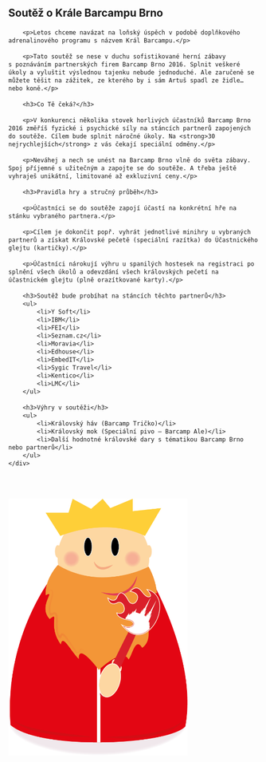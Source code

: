 <div class="row">
    <div class="col-md-6">
        <h2>Soutěž o Krále Barcampu Brno</h2>

        <p>Letos chceme navázat na loňský úspěch v podobě doplňkového adrenalinového programu s názvem Král Barcampu.</p>

        <p>Tato soutěž se nese v duchu sofistikované herní zábavy s poznáváním partnerských firem Barcamp Brno 2016. Splnit veškeré úkoly a vyluštit výslednou tajenku nebude jednoduché. Ale zaručeně se můžete těšit na zážitek, ze kterého by i sám Artuš spadl ze židle… nebo koně.</p>

        <h3>Co Tě čeká?</h3>

        <p>V konkurenci několika stovek horlivých účastníků Barcamp Brno 2016 změříš fyzické i psychické síly na stáncích partnerů zapojených do soutěže. Cílem bude splnit náročné úkoly. Na <strong>30 nejrychlejších</strong> z vás čekají speciální odměny.</p>

        <p>Neváhej a nech se unést na Barcamp Brno vlně do světa zábavy. Spoj příjemné s užitečným a zapojte se do soutěže. A třeba ještě vyhraješ unikátní, limitované až exkluzivní ceny.</p>

        <h3>Pravidla hry a stručný průběh</h3>

        <p>Účastníci se do soutěže zapojí účastí na konkrétní hře na stánku vybraného partnera.</p>

        <p>Cílem je dokončit popř. vyhrát jednotlivé minihry u vybraných partnerů a získat Královské pečetě (speciální razítka) do Účastnického glejtu (kartičky).</p>

        <p>Účastníci nárokují výhru u spanilých hostesek na registraci po splnění všech úkolů a odevzdání všech královských pečetí na účastnickém glejtu (plně orazítkované karty).</p>

        <h3>Soutěž bude probíhat na stáncích těchto partnerů</h3>
        <ul>
            <li>Y Soft</li>
            <li>IBM</li>
            <li>FEI</li>
            <li>Seznam.cz</li>
            <li>Moravia</li>
            <li>Edhouse</li>
            <li>EmbedIT</li>
            <li>Sygic Travel</li>
            <li>Kentico</li>
            <li>LMC</li>
        </ul>

        <h3>Výhry v soutěži</h3>
        <ul>
            <li>Královský háv (Barcamp Tričko)</li>
            <li>Královský mok (Speciální pivo – Barcamp Ale)</li>
            <li>Další hodnotné královské dary s tématikou Barcamp Brno nebo partnerů</li>
        </ul>
    </div>
<div class="col-md-4">
        <img src="/static/img/extra/2016/kral-barcampu.png" alt="Barcampové triko" style="max-width:360px; margin-top: 50px;"/>
    </div>
</div>